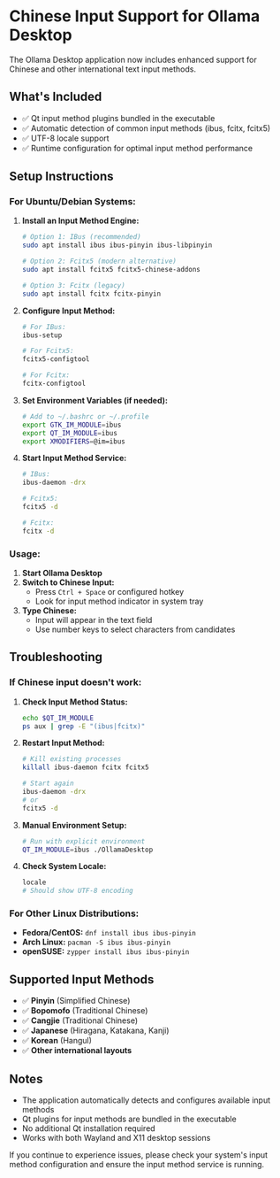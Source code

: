 # Chinese Input Support for Ollama Desktop

The Ollama Desktop application now includes enhanced support for Chinese and other international text input methods.

## What's Included

- ✅ Qt input method plugins bundled in the executable
- ✅ Automatic detection of common input methods (ibus, fcitx, fcitx5)
- ✅ UTF-8 locale support
- ✅ Runtime configuration for optimal input method performance

## Setup Instructions

### For Ubuntu/Debian Systems:

1. **Install an Input Method Engine:**
   ```bash
   # Option 1: IBus (recommended)
   sudo apt install ibus ibus-pinyin ibus-libpinyin
   
   # Option 2: Fcitx5 (modern alternative)
   sudo apt install fcitx5 fcitx5-chinese-addons
   
   # Option 3: Fcitx (legacy)
   sudo apt install fcitx fcitx-pinyin
   ```

2. **Configure Input Method:**
   ```bash
   # For IBus:
   ibus-setup
   
   # For Fcitx5:
   fcitx5-configtool
   
   # For Fcitx:
   fcitx-configtool
   ```

3. **Set Environment Variables (if needed):**
   ```bash
   # Add to ~/.bashrc or ~/.profile
   export GTK_IM_MODULE=ibus
   export QT_IM_MODULE=ibus
   export XMODIFIERS=@im=ibus
   ```

4. **Start Input Method Service:**
   ```bash
   # IBus:
   ibus-daemon -drx
   
   # Fcitx5:
   fcitx5 -d
   
   # Fcitx:
   fcitx -d
   ```

### Usage:

1. **Start Ollama Desktop**
2. **Switch to Chinese Input:**
   - Press `Ctrl + Space` or configured hotkey
   - Look for input method indicator in system tray
3. **Type Chinese:**
   - Input will appear in the text field
   - Use number keys to select characters from candidates

## Troubleshooting

### If Chinese input doesn't work:

1. **Check Input Method Status:**
   ```bash
   echo $QT_IM_MODULE
   ps aux | grep -E "(ibus|fcitx)"
   ```

2. **Restart Input Method:**
   ```bash
   # Kill existing processes
   killall ibus-daemon fcitx fcitx5
   
   # Start again
   ibus-daemon -drx
   # or
   fcitx5 -d
   ```

3. **Manual Environment Setup:**
   ```bash
   # Run with explicit environment
   QT_IM_MODULE=ibus ./OllamaDesktop
   ```

4. **Check System Locale:**
   ```bash
   locale
   # Should show UTF-8 encoding
   ```

### For Other Linux Distributions:

- **Fedora/CentOS:** `dnf install ibus ibus-pinyin`
- **Arch Linux:** `pacman -S ibus ibus-pinyin`
- **openSUSE:** `zypper install ibus ibus-pinyin`

## Supported Input Methods

- ✅ **Pinyin** (Simplified Chinese)
- ✅ **Bopomofo** (Traditional Chinese)
- ✅ **Cangjie** (Traditional Chinese)
- ✅ **Japanese** (Hiragana, Katakana, Kanji)
- ✅ **Korean** (Hangul)
- ✅ **Other international layouts**

## Notes

- The application automatically detects and configures available input methods
- Qt plugins for input methods are bundled in the executable
- No additional Qt installation required
- Works with both Wayland and X11 desktop sessions

If you continue to experience issues, please check your system's input method configuration and ensure the input method service is running.
